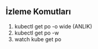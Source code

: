 İzleme Komutları
------------------------

1) kubectl get po -o wide (ANLIK)
2) kubectl get po -w
3) watch kube get po 